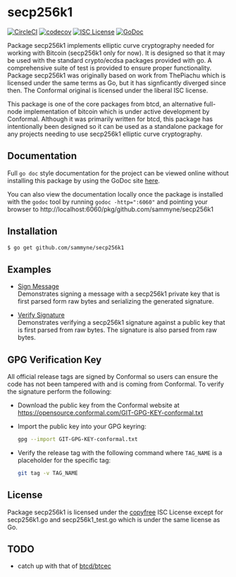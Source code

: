 secp256k1
=====

[![CircleCI](https://circleci.com/gh/sammyne/secp256k1.svg?style=svg)](https://circleci.com/gh/sammyne/secp256k1) 
[![codecov](https://codecov.io/gh/sammyne/secp256k1/branch/master/graph/badge.svg)](https://codecov.io/gh/sammyne/secp256k1) 
[![ISC License](http://img.shields.io/badge/license-ISC-blue.svg)](https://github.com/sammyne/secp256k1/blob/master/LICENSE) 
[![GoDoc](https://godoc.org/github.com/sammyne/secp256k1?status.png)](http://godoc.org/github.com/sammyne/secp256k1)

Package secp256k1 implements elliptic curve cryptography needed for working with
Bitcoin (secp256k1 only for now). It is designed so that it may be used with the
standard crypto/ecdsa packages provided with go.  A comprehensive suite of test
is provided to ensure proper functionality.  Package secp256k1 was originally based
on work from ThePiachu which is licensed under the same terms as Go, but it has
signficantly diverged since then.  The Conformal original is licensed under the
liberal ISC license.

This package is one of the core packages from btcd, an alternative full-node
implementation of bitcoin which is under active development by Conformal.
Although it was primarily written for btcd, this package has intentionally been
designed so it can be used as a standalone package for any projects needing to
use secp256k1 elliptic curve cryptography.

## Documentation

Full `go doc` style documentation for the project can be viewed online without
installing this package by using the GoDoc site
[here](http://godoc.org/github.com/sammyne/secp256k1).

You can also view the documentation locally once the package is installed with
the `godoc` tool by running `godoc -http=":6060"` and pointing your browser to
http://localhost:6060/pkg/github.com/sammyne/secp256k1

## Installation

```bash
$ go get github.com/sammyne/secp256k1
```

## Examples

* [Sign Message](http://godoc.org/github.com/sammyne/secp256k1#example-package--SignMessage)  
  Demonstrates signing a message with a secp256k1 private key that is first
  parsed form raw bytes and serializing the generated signature.

* [Verify Signature](http://godoc.org/github.com/sammyne/secp256k1#example-package--VerifySignature)  
  Demonstrates verifying a secp256k1 signature against a public key that is
  first parsed from raw bytes.  The signature is also parsed from raw bytes.

## GPG Verification Key

All official release tags are signed by Conformal so users can ensure the code
has not been tampered with and is coming from Conformal.  To verify the
signature perform the following:

- Download the public key from the Conformal website at
  https://opensource.conformal.com/GIT-GPG-KEY-conformal.txt

- Import the public key into your GPG keyring:
  ```bash
  gpg --import GIT-GPG-KEY-conformal.txt
  ```

- Verify the release tag with the following command where `TAG_NAME` is a
  placeholder for the specific tag:
  ```bash
  git tag -v TAG_NAME
  ```

## License

Package secp256k1 is licensed under the [copyfree](http://copyfree.org) ISC License
except for secp256k1.go and secp256k1_test.go which is under the same license as Go.

## TODO
- catch up with that of [btcd/btcec](https://github.com/btcsuite/btcd/commits/master/btcec)